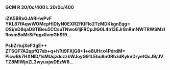 #### GCM R 20/0c/400 L 20/0c/400
**iZA5BRxGJARHwPvF**<br/>**YKL87fAqwWOMcpHlDIyN0EXRZfKIFIo2TzMDKkgnEqg=**<br/>**OSi/eD8qaD8TlBeu5CCsuTNwo61jFRCpJIG0L4h13EJr8nRmNWTRWSMzlRosmBoMrSiFqgxIlvmGhSf9...**<br/><br/>
**PsbZrtujXeF3gE++**<br/>**ZTSQF7A2qpfQ7sb+q+hTti9FXjG8+1+e8UHrx4PdrdM=**<br/>**PicwBk7HXNlD/1sMUqzdczzkWJoyG91LEbu8n0RhzdKyknDryetQcJ9/JVTZ8MlWjnZL3wyuxjwDEzW8...**